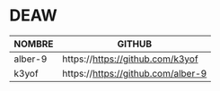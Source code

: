 # DEAW
| NOMBRE  | GITHUB |
| ------------- | ------------- |
| alber-9  | https://https://github.com/k3yof  |
| k3yof  | https://https://github.com/alber-9  |